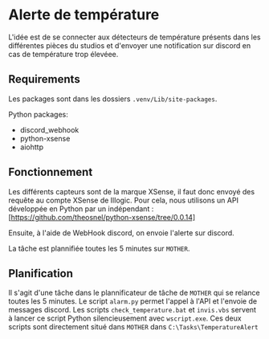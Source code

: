 # Alerte de température

L'idée est de se connecter aux détecteurs de température présents dans les 
différentes pièces du studios et d'envoyer une notification sur discord en 
cas de température trop élevéee.

## Requirements
Les packages sont dans les dossiers `.venv/Lib/site-packages`. 

Python packages:
 - discord_webhook
 - python-xsense
 - aiohttp

## Fonctionnement

Les différents capteurs sont de la marque XSense, il faut donc envoyé des 
requête au compte XSense de Illogic. Pour cela, nous utilisons un API 
développée en Python par un indépendant :
[https://github.com/theosnel/python-xsense/tree/0.0.14]

Ensuite, à l'aide de WebHook discord, on envoie l'alerte sur discord.

La tâche est plannifiée toutes les 5 minutes sur `MOTHER`.

## Planification

Il s'agit d'une tâche dans le plannificateur de tâche de `MOTHER` qui se relance toutes les 5 minutes.
Le script `alarm.py` permet l'appel à l'API et l'envoie de messages discord.
Les scripts `check_temperature.bat` et `invis.vbs` servent à lancer ce script Python silencieusement
avec `wscript.exe`.
Ces deux scripts sont directement situé dans `MOTHER` dans `C:\Tasks\TemperatureAlert`